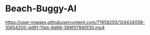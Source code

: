 # Beach-Buggy-AI

https://user-images.githubusercontent.com/71958293/124434058-10654200-dd91-11eb-8d68-389f07940f30.mp4
